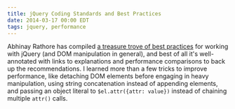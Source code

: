 ```yaml
---
title: jQuery Coding Standards and Best Practices
date: 2014-03-17 00:00 EDT
tags: jquery, performance
---
```


Abhinay Rathore has compiled [a treasure trove of best practices][1] for working with jQuery (and DOM manipulation in general), and best of all it's well-annotated with links to explanations and performance comparisons to back up the recommendations. I learned more than a few tricks to improve performance, like detaching DOM elements before engaging in heavy manipulation, using string concatenation instead of appending elements, and passing an object literal to `$el.attr({attr: value})` instead of chaining multiple `attr()` calls.

<!--more-->

 [1]: http://lab.abhinayrathore.com/jquery-standards/
